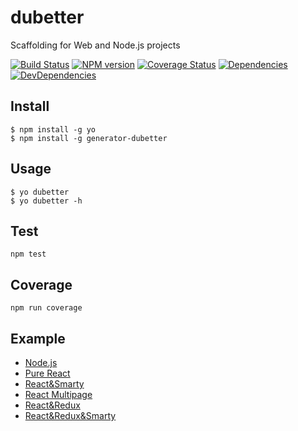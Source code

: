 # dubetter
Scaffolding for Web and Node.js projects

[![Build Status](https://img.shields.io/travis/ielgnaw/dubetter.svg?style=flat)](http://travis-ci.org/ielgnaw/dubetter)
[![NPM version](https://img.shields.io/npm/v/generator-dubetter.svg?style=flat)](https://www.npmjs.com/package/generator-dubetter)
[![Coverage Status](https://img.shields.io/coveralls/ielgnaw/dubetter.svg?style=flat)](https://coveralls.io/r/ielgnaw/dubetter)
[![Dependencies](https://img.shields.io/david/ielgnaw/dubetter.svg?style=flat)](https://david-dm.org/ielgnaw/dubetter)
[![DevDependencies](https://img.shields.io/david/dev/ielgnaw/dubetter.svg?style=flat)](https://david-dm.org/ielgnaw/dubetter)

Install
------

    $ npm install -g yo
    $ npm install -g generator-dubetter


Usage
---

    $ yo dubetter
    $ yo dubetter -h


Test
---

    npm test


Coverage
---

    npm run coverage


Example
---

- [Node.js](https://github.com/ielgnaw/boilerplate/tree/master/nodejs)
- [Pure React](https://github.com/ielgnaw/boilerplate/tree/master/pure-react)
- [React&Smarty](https://github.com/ielgnaw/boilerplate/tree/master/react-php)
- [React Multipage](https://github.com/ielgnaw/boilerplate/tree/master/pure-react-multipage)
- [React&Redux](https://github.com/ielgnaw/boilerplate/tree/master/pure-react-redux)
- [React&Redux&Smarty](https://github.com/ielgnaw/boilerplate/tree/master/react-redux-php)
